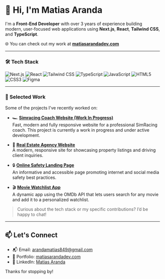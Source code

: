 # 👋 Hi, I'm Matias Aranda

I'm a **Front-End Developer** with over 3 years of experience building modern, user-focused web applications using **Next.js**, **React**, **Tailwind CSS**, and **TypeScript**.

🌐 You can check out my work at [**matiasarandadev.com**](https://matiasarandadev.com)

---

### 🛠 Tech Stack
![Next.js](https://img.shields.io/badge/Next.js-000000?style=for-the-badge&logo=next.js&logoColor=white)
![React](https://img.shields.io/badge/React-20232A?style=for-the-badge&logo=react&logoColor=61DAFB)
![Tailwind CSS](https://img.shields.io/badge/TailwindCSS-06B6D4?style=for-the-badge&logo=tailwind-css&logoColor=white)
![TypeScript](https://img.shields.io/badge/TypeScript-3178C6?style=for-the-badge&logo=typescript&logoColor=white)
![JavaScript](https://img.shields.io/badge/JavaScript-F7DF1E?style=for-the-badge&logo=javascript&logoColor=black)
![HTML5](https://img.shields.io/badge/HTML5-E34F26?style=for-the-badge&logo=html5&logoColor=white)
![CSS3](https://img.shields.io/badge/CSS3-1572B6?style=for-the-badge&logo=css3&logoColor=white)
![Figma](https://img.shields.io/badge/Figma-F24E1E?style=for-the-badge&logo=figma&logoColor=white)

---

### 🧩 Selected Work

Some of the projects I've recently worked on:

- 🏎️ [**Simracing Coach Website (Work In Progress)**](https://andres-marin-website.vercel.app/)  
  Fast, modern and fully responsive website for a professional SimRacing coach.
  This project is currently a work in progress and under active development. 

- 🏡 [**Real Estate Agency Website**](https://ricardo-pszegotski-inmuebles.netlify.app/properties)  
  A modern, responsive site for showcasing property listings and driving client inquiries.

- 🔒 [**Online Safety Landing Page**](https://navegar-con-armadura.netlify.app)  
  An informative and accessible page promoting internet and social media safety best practices.

- 🎬 [**Movie Watchlist App**](https://aranda-movie-watchlist.netlify.app)  
  A dynamic app using the OMDb API that lets users search for any movie and add it to a personalized watchlist.

> Curious about the tech stack or my specific contributions? I’d be happy to chat!

---

## 📫 Let's Connect

- 📬 Email: arandamatias849@gmail.com  
- 💼 Portfolio: [matiasarandadev.com](https://matiasarandadev.com)  
- 👔 LinkedIn: [Matias Aranda](https://www.linkedin.com/in/matias-aranda/)

Thanks for stopping by!
